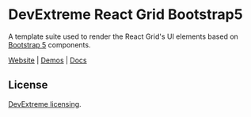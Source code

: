 # DevExtreme React Grid Bootstrap5

A template suite used to render the React Grid's UI elements based on [Bootstrap 5](http://getbootstrap.com/) components.

[Website](https://devexpress.github.io/devextreme-reactive/react/grid/)
|
[Demos](https://devexpress.github.io/devextreme-reactive/react/grid/demos/)
|
[Docs](https://devexpress.github.io/devextreme-reactive/react/grid/docs/)

## License

[DevExtreme licensing](https://js.devexpress.com/licensing/).
